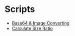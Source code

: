 # Scripts

- [Base64 & Image Converting](./base64_image.py)
- [Calculate Size Ratio](./size_ratio.py)
